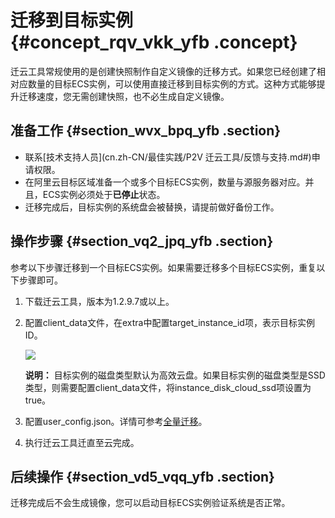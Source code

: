 # 迁移到目标实例 {#concept_rqv_vkk_yfb .concept}

迁云工具常规使用的是创建快照制作自定义镜像的迁移方式。如果您已经创建了相对应数量的目标ECS实例，可以使用直接迁移到目标实例的方式。这种方式能够提升迁移速度，您无需创建快照，也不必生成自定义镜像。

## 准备工作 {#section_wvx_bpq_yfb .section}

-   联系[技术支持人员](cn.zh-CN/最佳实践/P2V 迁云工具/反馈与支持.md#)申请权限。
-   在阿里云目标区域准备一个或多个目标ECS实例，数量与源服务器对应。并且，ECS实例必须处于**已停止**状态。
-   迁移完成后，目标实例的系统盘会被替换，请提前做好备份工作。

## 操作步骤 {#section_vq2_jpq_yfb .section}

参考以下步骤迁移到一个目标ECS实例。如果需要迁移多个目标ECS实例，重复以下步骤即可。

1.  下载迁云工具，版本为1.2.9.7或以上。

2.  配置client\_data文件，在extra中配置target\_instance\_id项，表示目标实例ID。

    ![](http://static-aliyun-doc.oss-cn-hangzhou.aliyuncs.com/assets/img/65305/154457885533391_zh-CN.png)

    **说明：** 目标实例的磁盘类型默认为高效云盘。如果目标实例的磁盘类型是SSD类型，则需要配置client\_data文件，将instance\_disk\_cloud\_ssd项设置为true。

3.  配置user\_config.json。详情可参考[全量迁移](cn.zh-CN/最佳实践/迁移服务/迁移方案/全量迁移.md#)。

4.  执行迁云工具迁直至云完成。


## 后续操作 {#section_vd5_vqq_yfb .section}

迁移完成后不会生成镜像，您可以启动目标ECS实例验证系统是否正常。

